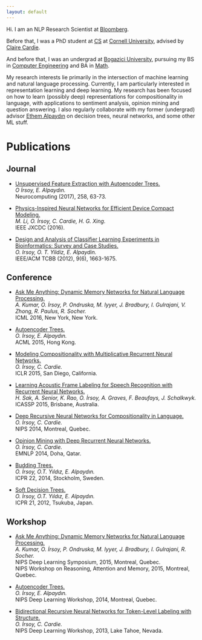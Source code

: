 ```yaml
---
layout: default
---
```


Hi. I am an NLP Research Scientist at [Bloomberg](https://www.techatbloomberg.com/post-topic/data-science/).

Before that, I was a PhD student at [CS](http://www.cs.cornell.edu) at
[Cornell University](http://www.cornell.edu), advised by
[Claire Cardie](http://www.cs.cornell.edu/home/cardie/).

And before that, I was an undergrad at [Bogazici University](http://www.boun.edu.tr/en_US),
 pursuing my
BS in [Computer Engineering](https://cmpe.boun.edu.tr)
 and BA in [Math](http://math.boun.edu.tr).

My research interests lie primarily in the intersection of machine learning and natural
language processing. Currently, I am particularly interested in representation learning and
deep learning. My research has been focused on how to learn (possibly deep)
representations for compositionality in language, with applications to sentiment analysis, opinion
mining and question answering.
I also regularly collaborate with my former (undergrad) advisor
 [Ethem Alpaydın](https://www.cmpe.boun.edu.tr/~ethem/)
on decision trees, neural networks, and some other ML stuff.

# [](#header-1)Publications

## [](#header-2)Journal

- [Unsupervised Feature Extraction with Autoencoder Trees.](papers/Ozan_Neurocomp.pdf)  
   _O İrsoy, E. Alpaydın._  
   Neurocomputing (2017), 258, 63-73.

- [Physics-Inspired Neural Networks for Efficient Device Compact Modeling.](papers/piNN.pdf)  
   _M. Li, O. İrsoy, C. Cardie, H. G. Xing._  
   IEEE JXCDC (2016).

- [Design and Analysis of Classifier Learning Experiments in Bioinformatics: Survey and Case Studies.](papers/ieee-tcbb.pdf)  
   _O. Irsoy, O. T. Yildiz, E. Alpaydin._  
   IEEE/ACM TCBB (2012), 9(6), 1663-1675.

## [](#header-2)Conference

- [Ask Me Anything: Dynamic Memory Networks for Natural Language Processing.](papers/kumar16.pdf)  
   _A. Kumar, O. İrsoy, P. Ondruska, M. Iyyer, J. Bradbury, I. Gulrajani, V. Zhong, R. Paulus, R. Socher._  
   ICML 2016, New York, New York.

- [Autoencoder Trees.](papers/AiP25_Paper36.pdf)  
   _O. İrsoy, E. Alpaydın._  
   ACML 2015, Hong Kong.

- [Modeling Compositionality with Multiplicative Recurrent Neural Networks.](http://arxiv.org/abs/1412.6577)  
   _O. İrsoy, C. Cardie._  
   ICLR 2015, San Diego, California.

- [Learning Acoustic Frame Labeling for Speech Recognition with Recurrent Neural Networks.](papers/icassp15.pdf)  
   _H. Sak, A. Senior, K. Rao, O. İrsoy, A. Graves, F. Beaufays, J. Schalkwyk._  
   ICASSP 2015, Brisbane, Australia.

- [Deep Recursive Neural Networks for Compositionality in Language.](papers/nips14drsv.pdf)  
   _O. İrsoy, C. Cardie._  
   NIPS 2014, Montreal, Quebec.

- [Opinion Mining with Deep Recurrent Neural Networks.](papers/emnlp14drnt.pdf)  
   _O. İrsoy, C. Cardie._  
   EMNLP 2014, Doha, Qatar.

- [Budding Trees.](papers/budding-icpr2014.pdf)  
   _O. İrsoy, O.T. Yıldız, E. Alpaydın._  
   ICPR 22, 2014, Stockholm, Sweden.

- [Soft Decision Trees.](papers/icpr21.pdf)  
   _O. İrsoy, O.T. Yıldız, E. Alpaydın._  
   ICPR 21, 2012, Tsukuba, Japan.

## [](#header-2)Workshop

- [Ask Me Anything: Dynamic Memory Networks for Natural Language Processing.](http://arxiv.org/abs/1506.07285)  
   _A. Kumar, O. İrsoy, P. Ondruska, M. Iyyer, J. Bradbury, I. Gulrajani, R. Socher._  
   NIPS Deep Learning Symposium, 2015, Montreal, Quebec.  
   NIPS Workshop on Reasoning, Attention and Memory, 2015, Montreal, Quebec.

- [Autoencoder Trees.](http://arxiv.org/abs/1409.7461)  
   _O. İrsoy, E. Alpaydın._  
   NIPS Deep Learning Workshop, 2014, Montreal, Quebec.

- [Bidirectional Recursive Neural Networks for Token-Level Labeling with Structure.](http://arxiv.org/abs/1312.0493)  
   _O. İrsoy, C. Cardie._  
   NIPS Deep Learning Workshop, 2013, Lake Tahoe, Nevada.
